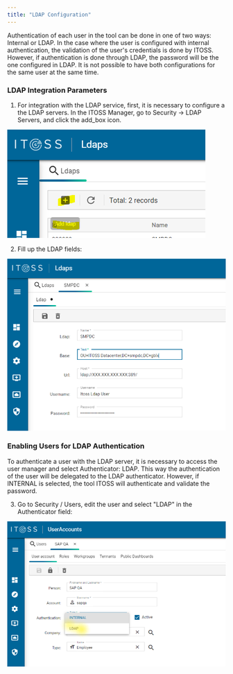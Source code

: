 ```yaml
---
title: "LDAP Configuration"
---
```


Authentication of each user in the tool can be done in one of two ways: Internal or LDAP. In the case where the user is configured with internal authentication, the validation of the user's credentials is done by ITOSS. However, if authentication is done through LDAP, the password will be the one configured in LDAP. It is not possible to have both configurations for the same user at the same time.

### LDAP Integration Parameters

1. For integration with the LDAP service, first, it is necessary to configure a the LDAP servers. In the ITOSS Manager, go to Security -> LDAP Servers, and click the <span class="material-symbols-outlined">
add_box
</span> icon.

![ldap-1](/img/ldap-1.png)

2. Fill up the LDAP fields:

![ldap-2](/img/ldap-2.png)

### Enabling Users for LDAP Authentication

To authenticate a user with the LDAP server, it is necessary to access the user manager and select Authenticator: LDAP. This way the authentication of the user will be delegated to the LDAP authenticator.
However, if INTERNAL is selected, the tool ITOSS will authenticate and validate the password.

3. Go to Security / Users, edit the user and select "LDAP" in the Authenticator field:

![ldap-3](/img/ldap-3.png)
